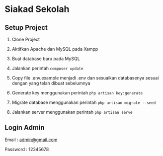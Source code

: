 # Siakad Sekolah

## Setup Project 

1. Clone Project 

2. Aktifkan Apache dan MySQL pada Xampp 

3. Buat database baru pada MySQL

4. Jalankan perintah `composer update`

5. Copy file .env.example menjadi .env dan sesuaikan databasenya sesuai dengan yang telah dibuat sebelumnya 

6. Generate key menggunakan perintah `php artisan key:generate`

7. Migrate database menggunakan perintah `php artisan migrate --seed` 

8. Jalankan server menggunakan perintah `php artisan serve`

## Login Admin 

Email : admin@gmail.com 

Password : 12345678
